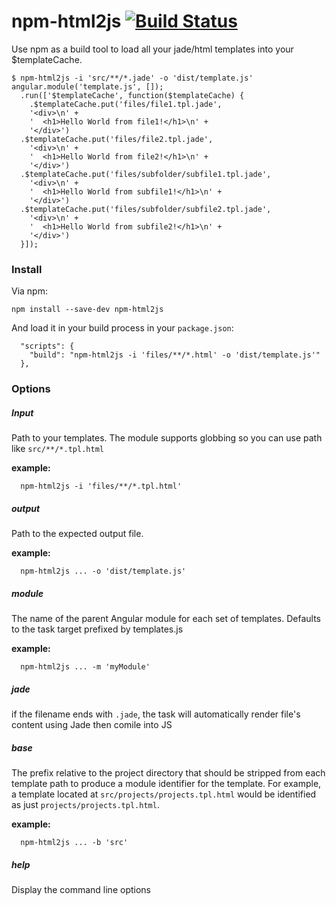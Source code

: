 # npm-html2js [![Build Status](https://travis-ci.org/arnauddri/npm-html2js.svg?branch=master)](https://travis-ci.org/arnauddri/npm-html2js) 

Use npm as a build tool to load all your jade/html templates into your $templateCache.

```
$ npm-html2js -i 'src/**/*.jade' -o 'dist/template.js'
angular.module('template.js', []);
  .run(['$templateCache', function($templateCache) {
    .$templateCache.put('files/file1.tpl.jade',
    '<div>\n' +
    '  <h1>Hello World from file1!</h1>\n' +
    '</div>')
  .$templateCache.put('files/file2.tpl.jade',
    '<div>\n' +
    '  <h1>Hello World from file2!</h1>\n' +
    '</div>')
  .$templateCache.put('files/subfolder/subfile1.tpl.jade',
    '<div>\n' +
    '  <h1>Hello World from subfile1!</h1>\n' +
    '</div>')
  .$templateCache.put('files/subfolder/subfile2.tpl.jade',
    '<div>\n' +
    '  <h1>Hello World from subfile2!</h1>\n' +
    '</div>')
  }]);
```

### Install

Via npm:
```
npm install --save-dev npm-html2js
```

And load it in your build process in your ```package.json```:
```
  "scripts": {
    "build": "npm-html2js -i 'files/**/*.html' -o 'dist/template.js'"
  },
```


### Options

##### Input

Path to your templates. The module supports globbing so you can use path like ```src/**/*.tpl.html```

**example:**
```
  npm-html2js -i 'files/**/*.tpl.html'
```

##### output

Path to the expected output file.

**example:**
```
  npm-html2js ... -o 'dist/template.js'
```

##### module

The name of the parent Angular module for each set of templates. Defaults to the task target prefixed by templates.js

**example:**
```
  npm-html2js ... -m 'myModule'
```

##### jade

if the filename ends with ```.jade```, the task will automatically render file's content using Jade then comile into JS

##### base

The prefix relative to the project directory that should be stripped from each template path to produce a module identifier for the template. For example, a template located at ```src/projects/projects.tpl.html``` would be identified as just ```projects/projects.tpl.html```.

**example:**
```
  npm-html2js ... -b 'src'
```

##### help

Display the command line options
